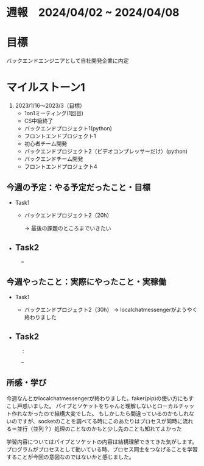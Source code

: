 
# 週報　2024/04/02 ~ 2024/04/08

# 目標
バックエンドエンジニアとして自社開発企業に内定

# マイルストーン1

1. 2023/1/16〜2023/3（目標）
   - 1on1ミーティング(1回目)
   - CS中級終了
   - バックエンドプロジェクト1(python)
   - フロントエンドプロジェクト1
   - 初心者チーム開発
   - バックエンドプロジェクト2（ビデオコンプレッサーだけ）(python)
   - バックエンドチーム開発
   - フロントエンドプロジェクト4


## 今週の予定：やる予定だったこと・目標
- Task1
    - バックエンドプロジェクト2（20h）    
        
        → 最後の課題のところまでいきたい

- Task2
    -  
        
        → 



## 今週やったこと：実際にやったこと・実稼働
- Task1
    - バックエンドプロジェクト2（30h）
        → localchatmessengerがようやく終わりました
    
- Task2
    - 

        ：

        →

    
## 所感・学び
今週なんとかlocalchatmessengerが終わりました。faker(pip)の使い方にもすこし戸惑いました。
パイプとソケットをちゃんと理解しないとローカルチャット作れなかったので結構大変でした。
もしかしたら間違っているのかもしれないのですが、socketのことを調べてる時にこのあたりはプロセスが同時に流れる＝並行（並列？）処理のことなのかもと少し先のことも知れてよかった

学習内容についてはパイプとソケットの内容は結構理解できてきた気がします。プログラムがプロセスとして動いている時、プロセス同士をつなげることを学習することが今回の意図なのではないかと感じました。

